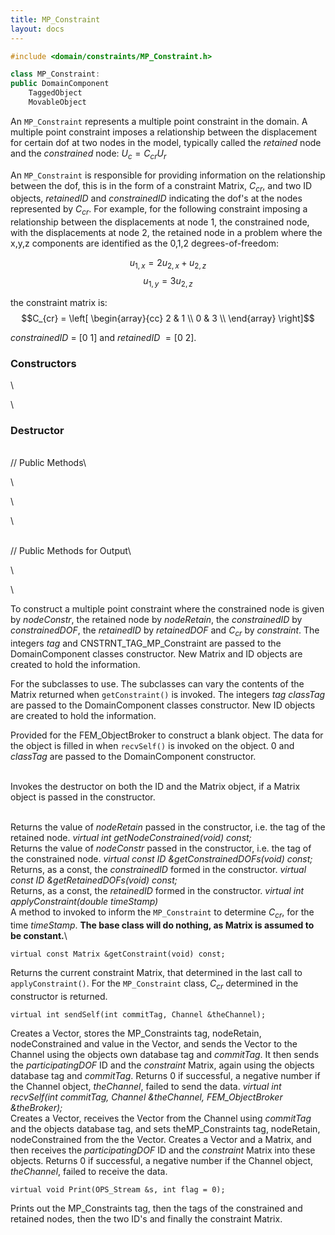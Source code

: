 ```yaml
---
title: MP_Constraint 
layout: docs
---
```


```cpp
#include <domain/constraints/MP_Constraint.h>

class MP_Constraint: 
public DomainComponent
    TaggedObject
    MovableObject
```


An `MP_Constraint` represents a multiple point constraint in the domain. A
multiple point constraint imposes a relationship between the
displacement for certain dof at two nodes in the model, typically called
the *retained* node and the *constrained* node: $U_c = C_{cr} U_r$

An `MP_Constraint` is responsible for providing information on the
relationship between the dof, this is in the form of a constraint
Matrix, $C_{cr}$, and two ID objects, *retainedID* and *constrainedID*
indicating the dof's at the nodes represented by $C_{cr}$. For example,
for the following constraint imposing a relationship between the
displacements at node $1$, the constrained node, with the displacements
at node $2$, the retained node in a problem where the x,y,z components
are identified as the 0,1,2 degrees-of-freedom:

$$u_{1,x} = 2 u_{2,x} + u_{2,z}$$ $$u_{1,y} = 3 u_{2,z}$$

the constraint matrix is: $$C_{cr} =
\left[
\begin{array}{cc}
2 & 1  \\
0 & 3  \\
\end{array}
\right]$$

*constrainedID* = $[0$ $1]$ and *retainedID* $= [0$ $2]$.

### Constructors

\

\
### Destructor

\
// Public Methods\

\

\

\

\
// Public Methods for Output\

\

\

To construct a multiple point constraint where the constrained node is
given by *nodeConstr*, the retained node by *nodeRetain*, the
*constrainedID* by *constrainedDOF*, the *retainedID* by *retainedDOF*
and $C_{cr}$ by *constraint*. The integers *tag* and
CNSTRNT_TAG_MP_Constraint are passed to the DomainComponent classes
constructor. New Matrix and ID objects are created to hold the
information.

For the subclasses to use. The subclasses can vary the contents of the
Matrix returned when `getConstraint()` is invoked. The integers *tag*
*classTag* are passed to the DomainComponent classes constructor. New ID
objects are created to hold the information.

Provided for the FEM_ObjectBroker to construct a blank object. The data
for the object is filled in when `recvSelf()` is invoked on the object.
$0$ and *classTag* are passed to the DomainComponent constructor.

\
Invokes the destructor on both the ID and the Matrix object, if a Matrix
object is passed in the constructor.

\
Returns the value of *nodeRetain* passed in the constructor, i.e. the
tag of the retained node.
*virtual int getNodeConstrained(void) const;* \
Returns the value of *nodeConstr* passed in the constructor, i.e. the
tag of the constrained node.
*virtual const ID &getConstrainedDOFs(void) const;* \
Returns, as a const, the *constrainedID* formed in the constructor.
*virtual const ID &getRetainedDOFs(void) const;* \
Returns, as a const, the *retainedID* formed in the constructor.
*virtual int applyConstraint(double timeStamp)*\
A method to invoked to inform the `MP_Constraint` to determine $C_{cr}$,
for the time *timeStamp*. **The base class will do nothing, as Matrix is
assumed to be constant.**\

```{.cpp}
virtual const Matrix &getConstraint(void) const;
```

Returns the current constraint Matrix, that determined in the last call
to `applyConstraint()`. For the `MP_Constraint` class, $C_{cr}$ determined
in the constructor is returned.

```{.cpp}
virtual int sendSelf(int commitTag, Channel &theChannel);
```

Creates a Vector, stores the MP_Constraints tag, nodeRetain,
nodeConstrained and value in the Vector, and sends the Vector to the
Channel using the objects own database tag and *commitTag*. It then
sends the *participatingDOF* ID and the *constraint* Matrix, again using
the objects database tag and *commitTag*. Returns $0$ if successful, a
negative number if the Channel object, *theChannel*, failed to send the
data.
*virtual int recvSelf(int commitTag, Channel &theChannel,
FEM_ObjectBroker &theBroker);*\
Creates a Vector, receives the Vector from the Channel using *commitTag*
and the objects database tag, and sets theMP_Constraints tag,
nodeRetain, nodeConstrained from the the Vector. Creates a Vector and a
Matrix, and then receives the *participatingDOF* ID and the *constraint*
Matrix into these objects. Returns $0$ if successful, a negative number
if the Channel object, *theChannel*, failed to receive the data.

```{.cpp}
virtual void Print(OPS_Stream &s, int flag = 0);
```

Prints out the MP_Constraints tag, then the tags of the constrained and
retained nodes, then the two ID's and finally the constraint Matrix.
